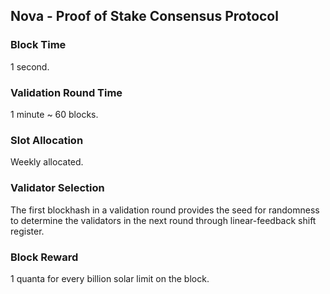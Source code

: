 ## Nova - Proof of Stake Consensus Protocol

### Block Time
1 second.

### Validation Round Time
1 minute ~ 60 blocks.

### Slot Allocation
Weekly allocated.

### Validator Selection
The first blockhash in a validation round provides the seed for randomness to determine the validators in the next round through linear-feedback shift register.

### Block Reward
1 quanta for every billion solar limit on the block.